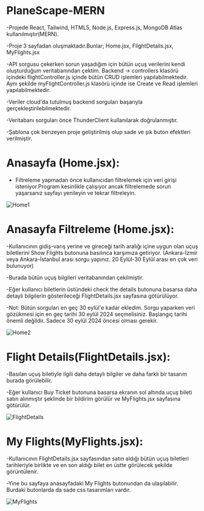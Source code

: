 # PlaneScape-MERN
-Projede React, Tailwind, HTML5, Node.js, Express.js, MongoDB Atlas kullanılmıştır(MERN). 

-Proje 3 sayfadan oluşmaktadır.Bunlar; Home.jsx, FlightDetails.jsx, MyFlights.jsx

-API sorgusu çekerken sorun yaşadığım için bütün uçuş verilerini kendi oluşturduğum veritabanından çektim. Backend -> controllers klasörü içindeki flightController.js içinde bütün CRUD işlemleri yapılabilmektedir. Aynı şekilde myFlightController.js klasörü içinde ise Create ve Read işlemleri yapılabilmektedir.

-Veriler cloud'da tutulmuş backend sorguları başarıyla gerçekleştirilebilmektedir.

-Veritabanı sorguları önce ThunderClient kullanılarak doğrulanmıştır.

-Şablona çok benzeyen proje geliştirilmiş olup sade ve şık buton efektleri verilmiştir.

<h1>Anasayfa (Home.jsx):</h1>

- Filtreleme yapmadan önce kullanıcıdan filtrelemek için veri girişi isteniyor.Program kesinlikle çalışıyor ancak filtrelemede sorun yaşarsanız sayfayı yenileyin ve tekrar filtreleyin. 
  
![Home1](https://github.com/user-attachments/assets/fcc8c82a-7429-4240-b6d8-64cb0632f169)

<h1>Anasayfa Filtreleme (Home.jsx):</h1>

-Kullanıcının gidiş-varış yerine ve gireceği tarih aralığı içine uygun olan uçuş biletlerini Show Flights butonuna basılınca karşımıza getiriyor. (Ankara-İzmir veya Ankara-İstanbul arası sorgu yapınız. 20 Eylül-30 Eylül arası en çok veri bulunuyor)

-Burada bütün uçuş bilgileri veritabanından çekilmiştir.

-Eğer kullanıcı biletlerin üstündeki check the details butonuna basarsa daha detaylı bilgilerin gösterileceği FlightDetails.jsx sayfasına götürülüyor.

-Not: Bütün sorguları en geç 30 eylül'e kadar ekledim. Sorgu yaparken veri gözükmesi için en geç tarihi 30 eylül 2024 seçmelisiniz. Başlangıç tarihi önemli değildir. Sadece 30 eylül 2024 öncesi olması gerekir.

![Home2](https://github.com/user-attachments/assets/7ac2a15e-8bb9-4fe0-ac24-2e3be88b7ba6)

<h1>Flight Details(FlightDetails.jsx):</h1>

-Basılan uçuş biletiyle ilgili daha detaylı bilgiler ve daha farklı bir tasarım burada görülebilir.

-Eğer kullanıcı Buy Ticket butonuna basarsa ekranın sol altında uçuş bileti satın alınmıştır şeklinde bir bildirim görülür ve MyFlights.jsx sayfasına götürülür.

![FlightDetails](https://github.com/user-attachments/assets/46459ac8-bad2-4a5d-b3f7-dca891788b46)

<h1>My Flights(MyFlights.jsx):</h1>

-Kullanıcının FlightDetails.jsx sayfasından satın aldığı bütün uçuş biletleri tarihleriyle birlikte ve en son aldığı bilet en üstte görülecek şekilde görüntülenir.

-Yine bu sayfaya anasayfadaki My Flights butonundan da ulaşılabilir. Burdaki butonlarda da sade css tasarımları vardır.

![MyFlights](https://github.com/user-attachments/assets/5c3a7575-3518-461e-af8a-6b7fc3fdafa3)




